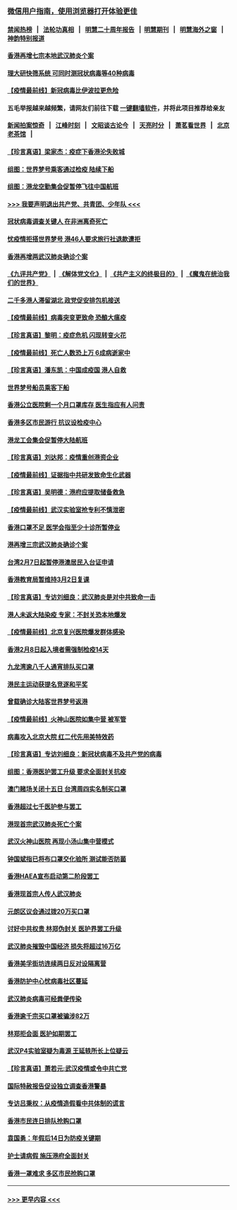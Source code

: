 ### [微信用户指南，使用浏览器打开体验更佳](https://github.com/gfw-breaker/banned-news1/blob/master/indexes/wechat-guide.md?t=0)
#### [禁闻热榜](热点新闻.md?t=0)  &nbsp;&nbsp;|&nbsp;&nbsp; [法轮功真相](https://github.com/gfw-breaker/truth/blob/master/README.md?t=0) &nbsp;&nbsp;|&nbsp;&nbsp; [明慧二十周年报告](https://github.com/gfw-breaker/mh-reports/blob/master/README.md?t=0) &nbsp;&nbsp;|&nbsp;&nbsp;[明慧期刊](https://github.com/gfw-breaker/mh-qikan) &nbsp;&nbsp;|&nbsp;&nbsp; [明慧海外之窗](https://github.com/gfw-breaker/mh-news/blob/master/README.md?t=0) &nbsp;&nbsp;|&nbsp;&nbsp; [神韵特别报道](https://github.com/gfw-breaker/mh-news/blob/master/shenyun.md?t=0)
#### [香港再增七宗本地武汉肺炎个案](../pages/nsc415/n11862405.md?t=02121602) 
#### [理大研快筛系统 可同时测冠状病毒等40种病毒](../pages/nsc415/n11862376.md?t=02121602) 
#### [【疫情最前线】新冠病毒比伊波拉更危险](../pages/nsc415/n11862199.md?t=02121602) 
#### 五毛举报越来越频繁，请网友们前往下载 [一键翻墙软件](https://github.com/gfw-breaker/ssr-accounts)，并将此项目推荐给亲友
#### [新闻拍案惊奇](https://github.com/gfw-breaker/banned-news1/blob/master/pages/link4.md) &nbsp;&nbsp;|&nbsp;&nbsp; [江峰时刻](https://github.com/gfw-breaker/banned-news1/blob/master/pages/link4.md) &nbsp;&nbsp;|&nbsp;&nbsp; [文昭谈古论今](https://github.com/gfw-breaker/banned-news1/blob/master/pages/link4.md) &nbsp;&nbsp;|&nbsp;&nbsp; [天亮时分](https://github.com/gfw-breaker/banned-news1/blob/master/pages/link4.md) &nbsp;&nbsp;|&nbsp;&nbsp; [萧茗看世界](https://github.com/gfw-breaker/banned-news1/blob/master/pages/link4.md) &nbsp;&nbsp;|&nbsp;&nbsp; [北京老茶馆](https://github.com/gfw-breaker/banned-news1/blob/master/pages/link4.md) &nbsp;&nbsp;|&nbsp;&nbsp; 
#### [【珍言真语】梁家杰：疫症下香港沦失败城](../pages/nsc415/n11861588.md?t=02121602) 
#### [组图：世界梦号乘客通过检疫 陆续下船](../pages/nsc415/n11858302.md?t=02121602) 
#### [组图：港龙空勤集会促暂停飞往中国航班](../pages/nsc415/n11858190.md?t=02121602) 
#### [>>> 我要声明退出共产党、共青团、少年队 <<<](https://github.com/begood0513/goodnews/blob/master/quit/letter.md) 
#### [冠状病毒调查关键人 在非洲离奇死亡](../pages/nsc415/n11859798.md?t=02121602) 
#### [忧疫情拒搭世界梦号 港46人要求旅行社退款遭拒](../pages/nsc415/n11859849.md?t=02121602) 
#### [香港再增两武汉肺炎确诊个案](../pages/nsc415/n11859833.md?t=02121602) 
#### [《九评共产党》](https://github.com/begood0513/9ping.md/blob/master/README.md) &nbsp;|&nbsp; [《解体党文化》](../../../../jtdwh.md/blob/master/README.md)  &nbsp;|&nbsp; [《共产主义的终极目的》](../../../../gczydzjmd.md/blob/master/README.md) &nbsp;|&nbsp; [《魔鬼在统治我们的世界》](../../../../mgztzwmdsj.md/blob/master/README.md) 
#### [二千多港人滞留湖北 政党促安排包机接送](../pages/nsc415/n11859831.md?t=02121602) 
#### [【疫情最前线】病毒突变更致命 恐酿大瘟疫](../pages/nsc415/n11859604.md?t=02121602) 
#### [【珍言真语】黎明：疫症危机 闪现转变火花](../pages/nsc415/n11859199.md?t=02121602) 
#### [【疫情最前线】死亡人数恐上万 6成病逝家中](../pages/nsc415/n11856687.md?t=02121602) 
#### [【珍言真语】潘东凯：中国成疫国 港人自救](../pages/nsc415/n11856962.md?t=02121602) 
#### [世界梦号船员乘客下船](../pages/nsc415/n11856883.md?t=02121602) 
#### [香港公立医院剩一个月口罩库存 医生指应有人问责](../pages/nsc415/n11856875.md?t=02121602) 
#### [香港多区市民游行 抗议设检疫中心](../pages/nsc415/n11856866.md?t=02121602) 
#### [港龙工会集会促暂停大陆航班](../pages/nsc415/n11856840.md?t=02121602) 
#### [【珍言真语】刘达邦：疫情重创港资企业](../pages/nsc415/n11854274.md?t=02121602) 
#### [【疫情最前线】证据指中共研发致命生化武器](../pages/nsc415/n11853087.md?t=02121602) 
#### [【珍言真语】吴明德：港府应提取储备救急](../pages/nsc415/n11852734.md?t=02121602) 
#### [【疫情最前线】武汉实验室抢专利不慎泄密](../pages/nsc415/n11850310.md?t=02121602) 
#### [香港口罩不足 医学会指至少十诊所暂停业](../pages/nsc415/n11850301.md?t=02121602) 
#### [港再增三宗武汉肺炎确诊个案](../pages/nsc415/n11850328.md?t=02121602) 
#### [台湾2月7日起暂停港澳居民入台证申请](../pages/nsc415/n11850304.md?t=02121602) 
#### [香港教育局暂维持3月2日复课](../pages/nsc415/n11850260.md?t=02121602) 
#### [【珍言真语】专访刘细良：武汉肺炎是对中共致命一击](../pages/nsc415/n11849934.md?t=02121602) 
#### [港人未返大陆染疫 专家：不封关恐本地爆发](../pages/nsc415/n11848021.md?t=02121602) 
#### [【疫情最前线】北京复兴医院爆发群体感染](../pages/nsc415/n11847626.md?t=02121602) 
#### [香港2月8日起入境者需强制检疫14天](../pages/nsc415/n11847658.md?t=02121602) 
#### [九龙湾逾八千人通宵排队买口罩](../pages/nsc415/n11847647.md?t=02121602) 
#### [港民主运动获提名竞逐和平奖](../pages/nsc415/n11847633.md?t=02121602) 
#### [曾载确诊大陆客世界梦号返港](../pages/nsc415/n11847608.md?t=02121602) 
#### [【疫情最前线】火神山医院如集中营 被军管](../pages/nsc415/n11847524.md?t=02121602) 
#### [病毒攻入北京大院 红二代先用美特效药](../pages/nsc415/n11847427.md?t=02121602) 
#### [【珍言真语】专访刘细良：新冠状病毒不及共产党的病毒](../pages/nsc415/n11847164.md?t=02121602) 
#### [组图：香港医护罢工升级 要求全面封关抗疫](../pages/nsc415/n11844107.md?t=02121602) 
#### [澳门赌场关闭十五日 台湾周四实名制买口罩](../pages/nsc415/n11845083.md?t=02121602) 
#### [香港超过七千医护参与罢工](../pages/nsc415/n11845051.md?t=02121602) 
#### [港现首宗武汉肺炎死亡个案](../pages/nsc415/n11844998.md?t=02121602) 
#### [武汉火神山医院 再现小汤山集中营模式](../pages/nsc415/n11844763.md?t=02121602) 
#### [钟国斌指已将布口罩交化验所 测试能否防菌](../pages/nsc415/n11842783.md?t=02121602) 
#### [香港HAEA宣布启动第二阶段罢工](../pages/nsc415/n11842723.md?t=02121602) 
#### [香港现首宗人传人武汉肺炎](../pages/nsc415/n11842766.md?t=02121602) 
#### [元朗区议会通过拨20万买口罩](../pages/nsc415/n11842754.md?t=02121602) 
#### [讨好中共权贵 林郑伪封关 医护界罢工升级](../pages/nsc415/n11842359.md?t=02121602) 
#### [武汉肺炎摧毁中国经济 损失将超过16万亿](../pages/nsc415/n11839723.md?t=02121602) 
#### [香港美孚街坊连续两日反对设隔离营](../pages/nsc415/n11839962.md?t=02121602) 
#### [香港防护中心忧病毒社区蔓延](../pages/nsc415/n11839933.md?t=02121602) 
#### [武汉肺炎病毒可经粪便传染](../pages/nsc415/n11839939.md?t=02121602) 
#### [香港逾千宗买口罩被骗涉82万](../pages/nsc415/n11839914.md?t=02121602) 
#### [林郑拒会面 医护如期罢工](../pages/nsc415/n11839892.md?t=02121602) 
#### [武汉P4实验室疑为毒源 王延轶所长上位疑云](../pages/nsc415/n11835543.md?t=02121602) 
#### [【珍言真语】萧若元:武汉疫情或令中共亡党](../pages/nsc415/n11829394.md?t=02121602) 
#### [国际特赦报告促设独立调查香港警暴](../pages/nsc415/n11833845.md?t=02121602) 
#### [专访吕秉权：从疫情造假看中共体制的谎言](../pages/nsc415/n11833813.md?t=02121602) 
#### [香港市民连日排队抢购口罩](../pages/nsc415/n11833794.md?t=02121602) 
#### [袁国勇：年假后14日为防疫关键期](../pages/nsc415/n11831088.md?t=02121602) 
#### [护士请病假 施压港府全面封关](../pages/nsc415/n11831030.md?t=02121602) 
#### [香港一罩难求 多区市民抢购口罩](../pages/nsc415/n11831002.md?t=02121602) 

----
#### [ >>> 更早内容 <<< ](../indexes/nsc415-earlier.md)
